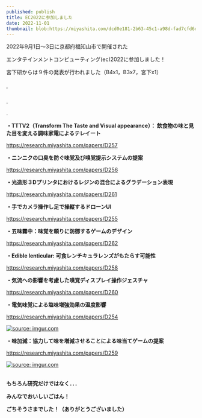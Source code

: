 ```yaml
---
published: publish
title: EC2022に参加しました
date: 2022-11-01
thumbnail: blob:https://miyashita.com/dcd0e181-2b63-45c1-a98d-fad7cfd6d96a
---
```

2022年9月1日～3日に京都府福知山市で開催された

エンタテインメントコンピューティング(ec)2022に参加しました！

宮下研からは９件の発表が行われました（B4x1，B3x7，宮下x1）

##### .

.

.

**・TTTV2（Transform The Taste and Visual appearance）： 飲食物の味と見た目を変える調味家電によるテレイート**

https://research.miyashita.com/papers/D257

[](blob:https://miyashita.com/7ca0dfee-2b46-4c29-9f81-be637542f434)

**・ニンニクの口臭を防ぐ味覚及び嗅覚提示システムの提案**

<https://research.miyashita.com/papers/D256>

[](blob:https://miyashita.com/c14d1f5e-fe6b-430f-b034-a30500193b08)

**・光造形３Dプリンタにおけるレジンの混合によるグラデーション表現**

https://research.miyashita.com/papers/D261

[](blob:https://miyashita.com/79b813f0-32fa-4946-8e34-1eea1d91406a)

**・手でカメラ操作し足で操縦するドローンUI**

https://research.miyashita.com/papers/D255

[](blob:https://miyashita.com/7b958f77-7de7-4241-aff6-c1f3938d71ae)

**・五味霧中：味覚を頼りに防御するゲームのデザイン**

https://research.miyashita.com/papers/D262

[](blob:https://miyashita.com/3717c4c8-bea8-4df4-a0f8-d5c9699a69cd)

**・Edible lenticular: 可食レンチキュラレンズがもたらす可能性**

https://research.miyashita.com/papers/D258

[](blob:https://miyashita.com/032b6e15-0a87-4c23-ad0b-81488ad42fc8)

**・気流への影響を考慮した嗅覚ディスプレイ操作ジェスチャ**

https://research.miyashita.com/papers/D260

[](blob:https://miyashita.com/6292113e-1520-4ee5-a0a5-7197d06d5982)

**・電気味覚による塩味増強効果の温度影響**

https://research.miyashita.com/papers/D254

<a href="https://imgur.com/0H4U9J3"><img src="https://i.imgur.com/0H4U9J3.jpg" title="source: imgur.com" /></a>

**・味加減：協力して味を増減させることによる味当てゲームの提案**

https://research.miyashita.com/papers/D259

<a href="https://imgur.com/0n4dhrl"><img src="https://i.imgur.com/0n4dhrl.jpg" title="source: imgur.com" /></a>

\
**もちろん研究だけではなく．．．**

**みんなでおいしいごはん！**



[](blob:https://miyashita.com/8be41df0-2aa1-4754-860d-8f1273b11f5d)

**ごちそうさまでした！（ありがとうございました）**